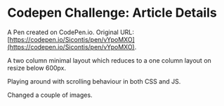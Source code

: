 # Codepen Challenge: Article Details

A Pen created on CodePen.io. Original URL: [https://codepen.io/Sicontis/pen/vYpoMXO](https://codepen.io/Sicontis/pen/vYpoMXO).

A two column minimal layout which reduces to a one column layout on resize below 600px.

Playing around with scrolling behaviour in both CSS and JS.

Changed a couple of images.